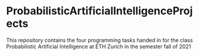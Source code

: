 # ProbabilisticArtificialIntelligenceProjects
 This repository contains the four programming tasks handed in for the class Probabilistic Artificial Intelligence at ETH Zurich in the semester fall of 2021

